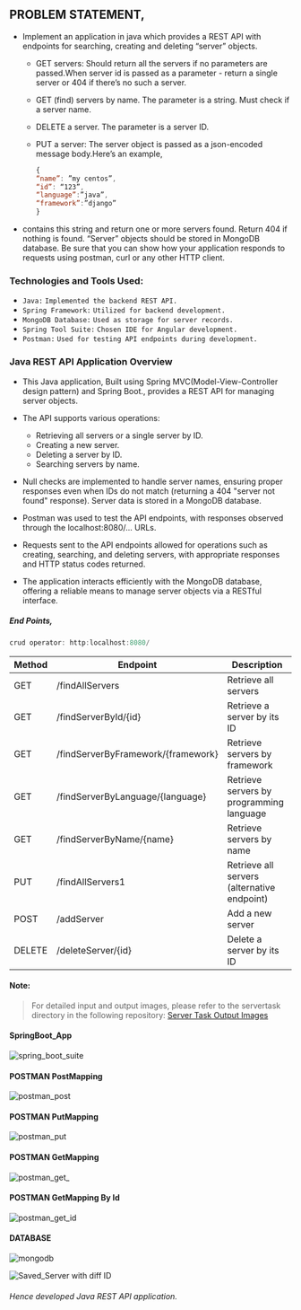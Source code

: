 

## PROBLEM STATEMENT,
- Implement an application in java which provides a REST API with endpoints for searching, creating and deleting “server” objects.

  - GET servers: Should return all the servers if no parameters are passed.When server id is passed as a parameter - return a single server or 404 if there’s no such a server.
  - GET (find) servers by name. The parameter is a string. Must check if a server name.
  - DELETE a server. The parameter is a server ID.
  - PUT a server: The server object is passed as a json-encoded message body.Here’s an example,
    
    ``` javascript
    {
    “name”: ”my centos”,
    “id”: “123”,
    “language”:”java”,
    “framework”:”django”
    }
    ```


- contains this string and return one or more servers found. Return 404 if nothing is found. “Server” objects should be stored in MongoDB database. Be sure that you can show how your application responds to requests using postman, curl or any other HTTP client.

### Technologies and Tools Used:

- `Java:` `Implemented the backend REST API.`
- `Spring Framework:` `Utilized for backend development.`
- `MongoDB Database:` `Used as storage for server records.`
- `Spring Tool Suite:` `Chosen IDE for Angular development.`
- `Postman:` `Used for testing API endpoints during development.`


### Java REST API Application Overview

- This Java application, Built using Spring MVC(Model-View-Controller design pattern) and Spring Boot., provides a REST API for managing server objects.

- The API supports various operations:
  - Retrieving all servers or a single server by ID.
  - Creating a new server.
  - Deleting a server by ID.
  - Searching servers by name.

- Null checks are implemented to handle server names, ensuring proper responses even when IDs do not match (returning a 404 "server not found" response). Server data is stored in a MongoDB database.

- Postman was used to test the API endpoints, with responses observed through the localhost:8080/... URLs.

- Requests sent to the API endpoints allowed for operations such as creating, searching, and deleting servers, with appropriate responses and HTTP status codes returned.

- The application interacts efficiently with the MongoDB database, offering a reliable means to manage server objects via a RESTful interface.

##### End Points,

```javascript
crud operator: http:localhost:8080/
```


| Method | Endpoint                           | Description                               |
|--------|------------------------------------|-------------------------------------------|
| GET    | /findAllServers                   | Retrieve all servers                      |
| GET    | /findServerById/{id}              | Retrieve a server by its ID               |
| GET    | /findServerByFramework/{framework}| Retrieve servers by framework             |
| GET    | /findServerByLanguage/{language}  | Retrieve servers by programming language |
| GET    | /findServerByName/{name}          | Retrieve servers by name                  |
| PUT    | /findAllServers1                  | Retrieve all servers (alternative endpoint)|
| POST   | /addServer                        | Add a new server                          |
| DELETE | /deleteServer/{id}                | Delete a server by its ID                 |


#### Note:

> For detailed input and output images, please refer to the servertask directory in the following repository: [Server Task Output Images](https://github.com/MunwarAli12/model-java_REST-API_web_application-/tree/main/servertask/output_images)

#### SpringBoot_App

![spring_boot_suite](https://user-images.githubusercontent.com/126280146/228462477-3c3b7667-bb26-4f6a-bd2a-5b46bd3a067f.png)

#### POSTMAN PostMapping

![postman_post](https://user-images.githubusercontent.com/126280146/228462546-8894af44-b288-4814-8673-45afdf237053.png)

#### POSTMAN PutMapping

![postman_put](https://user-images.githubusercontent.com/126280146/228462618-202a2832-7305-4821-b78a-b1cb174351a4.png)

#### POSTMAN GetMapping

![postman_get_](https://user-images.githubusercontent.com/126280146/228462699-e547219d-9152-4b4c-a9f4-dfa986049f4e.png)

#### POSTMAN GetMapping By Id

![postman_get_id](https://user-images.githubusercontent.com/126280146/228462825-c8b2e69c-dfd9-469a-802c-fef182bd177d.png)

#### DATABASE 

![mongodb](https://user-images.githubusercontent.com/126280146/228462873-3b3e576d-da79-4a9e-8973-03835aaab107.png)

![Saved_Server with diff ID](https://user-images.githubusercontent.com/126280146/228462915-c66c3f29-d6b2-4525-9107-7526e26b624c.png)

###### Hence developed Java REST API application.


